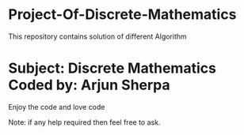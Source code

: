# Project-Of-Discrete-Mathematics

This repository contains solution
of different Algorithm


Subject: Discrete Mathematics 
Coded by: Arjun Sherpa
===============================


Enjoy the code and love code 

Note: 
      if any help required then feel free to ask.

